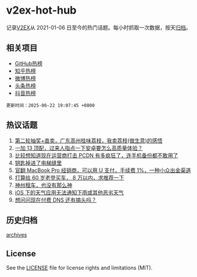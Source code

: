# v2ex-hot-hub

 记录[V2EX](https://www.v2ex.com/)从 2021-01-06 日至今的热门话题。每小时抓取一次数据，按天[归档](archives)。
 
 ## 相关项目

- [GitHub热榜](https://github.com/snaildev/github-hot-hub)
- [知乎热榜](https://github.com/snaildev/zhihu-hot-hub)
- [微博热榜](https://github.com/snaildev/weibo-hot-hub)
- [头条热榜](https://github.com/snaildev/toutiao-hot-hub)
- [抖音热榜](https://github.com/snaildev/douyin-hot-hub)


 `更新时间：2025-06-22 19:07:45 +0800`

## 热议话题

1. [第二轮抽奖+直卖，广东高州桂味荔枝，我卖荔枝(做生意)的感悟](https://www.v2ex.com/t/1140203)
1. [一加 13 顶配，过来人指点一下安卓要怎么高质量体验？](https://www.v2ex.com/t/1140146)
1. [比较想知道现在运营商打击 PCDN 有多疯狂了，连手机备份都不敢用了](https://www.v2ex.com/t/1140220)
1. [钥匙掉进了电梯缝里](https://www.v2ex.com/t/1140189)
1. [官翻 MacBook Pro 经销商，可以用 U 支付，手续费 1%，一种小众出金渠道](https://www.v2ex.com/t/1140192)
1. [打算给 60 岁老登买车， 8 万以内，求推荐一下](https://www.v2ex.com/t/1140209)
1. [神州租车，也没有那么神](https://www.v2ex.com/t/1140200)
1. [iOS 下的天气应用无法通知下雨或其他恶劣天气](https://www.v2ex.com/t/1140213)
1. [想问问现在付费 DNS 还有搞头吗？](https://www.v2ex.com/t/1140244)

## 历史归档

[archives](archives)

## License

See the [LICENSE](LICENSE) file for license rights and limitations (MIT).
